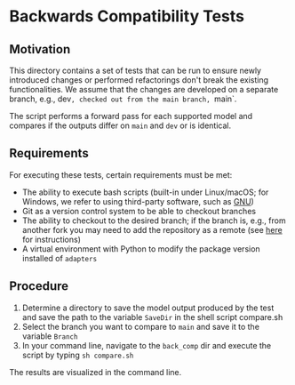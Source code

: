 # Backwards Compatibility Tests

## Motivation

This directory contains a set of tests that can be run to ensure newly introduced changes or performed refactorings don't break the existing functionalities.
We assume that the changes are developed on a separate branch, e.g., dev`, checked out from the main branch, `main`.

The script performs a forward pass for each supported model and compares if the outputs differ on `main` and `dev` or is identical. 

## Requirements
For executing these tests, certain requirements must be met:
- The ability to execute bash scripts (built-in under Linux/macOS; for Windows, we refer to using third-party software, such as [GNU](https://www.gnu.org/software/bash/))
- Git as a version control system to be able to checkout branches
- The ability to checkout to the desired branch; if the branch is, e.g., from another fork you may need to add the repository as a remote (see [here](https://docs.github.com/en/get-started/getting-started-with-git/managing-remote-repositories) for instructions)
- A virtual environment with Python to modify the package version installed of `adapters`

## Procedure

1. Determine a directory to save the model output produced by the test and save the path to the variable `SaveDir` in the shell script compare.sh
2. Select the branch you want to compare to `main` and save it to the variable `Branch`
3. In your command line, navigate to the `back_comp` dir and execute the script by typing `sh compare.sh`

The results are visualized in the command line.